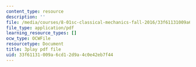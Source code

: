 ```yaml
---
content_type: resource
description: ''
file: /media/courses/8-01sc-classical-mechanics-fall-2016/33f61131009a6cd12d9a4c0e42eb7f44_ErlP_SBcA1s.pdf
file_type: application/pdf
learning_resource_types: []
ocw_type: OCWFile
resourcetype: Document
title: 3play pdf file
uid: 33f61131-009a-6cd1-2d9a-4c0e42eb7f44
---
```

